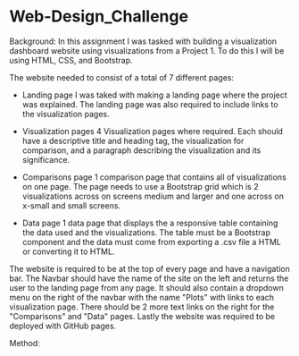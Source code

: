 # Web-Design_Challenge
Background:
In this assignment I was tasked with building a visualization dashboard website using visualizations from a Project 1. To do this I will be using HTML, CSS, and Bootstrap. 

The website needed to consist of a total of 7 different pages:

* Landing page
    I was taked with making a landing page where the project was explained. The landing page was also required to include links to the visualization pages. 

* Visualization pages
    4 Visualization pages where required. Each should have a descriptive title and heading tag, the visualization for comparison, and a paragraph describing the visualization and its significance.

* Comparisons page
    1 comparison page that contains all of visualizations on one page. The page needs to use a Bootstrap grid which is 2 visualizations across on screens medium and larger and one across on x-small and small screens.

* Data page
    1 data page that displays the a responsive table containing the data used and the visualizations. The table must be a Bootstrap component and the data must come from exporting a .csv file a HTML or converting it to HTML.

The website is required to be at the top of every page and have a navigation bar. The Navbar should have the name of the site on the left and returns the user to the landing page from any page. It should also contain a dropdown menu on the right of the navbar with the name "Plots" with links to each visualization page. There should be 2 more text links on the right for the "Comparisons" and "Data" pages. Lastly the website was required to be deployed with GitHub pages.

Method: